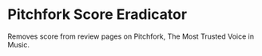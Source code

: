 Pitchfork Score Eradicator
=======

Removes score from review pages on Pitchfork, The Most Trusted Voice in Music.

